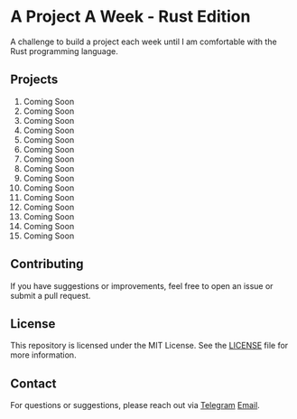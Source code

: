 # A Project A Week - Rust Edition

A challenge to build a project each week until I am comfortable with the Rust programming language.

## Projects
1. Coming Soon
2. Coming Soon
3. Coming Soon
4. Coming Soon
5. Coming Soon
6. Coming Soon
7. Coming Soon
8. Coming Soon
9. Coming Soon
10. Coming Soon
11. Coming Soon
12. Coming Soon
13. Coming Soon
14. Coming Soon
15. Coming Soon

## Contributing
If you have suggestions or improvements, feel free to open an issue or submit a pull request.

## License
This repository is licensed under the MIT License. See the [LICENSE](./LICENSE) file for more information.

## Contact
For questions or suggestions, please reach out via [Telegram](https://t.me/dagm000) [Email](mailto:dagmawibedane@gmail.com).
